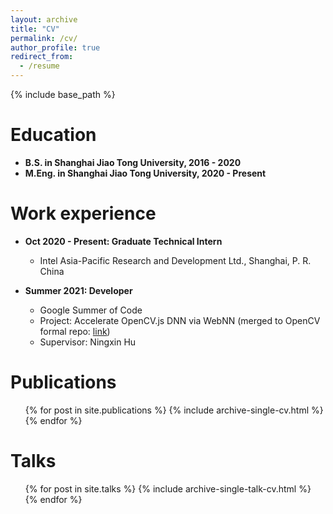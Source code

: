 ```yaml
---
layout: archive
title: "CV"
permalink: /cv/
author_profile: true
redirect_from:
  - /resume
---
```


{% include base_path %}

Education
======
* **B.S. in Shanghai Jiao Tong University, 2016 - 2020**
* **M.Eng. in Shanghai Jiao Tong University, 2020 - Present**
<!-- * Ph.D in Version Control Theory, GitHub University, 2018 (expected) -->

Work experience
======
<!-- * Summer 2015: Research Assistant
  * Github University
  * Duties included: Tagging issues
  * Supervisor: Professor Git

* Fall 2015: Research Assistant
  * Github University
  * Duties included: Merging pull requests
  * Supervisor: Professor Hub -->

* **Oct 2020 - Present: Graduate Technical Intern**
  * Intel Asia-Pacific Research and Development Ltd., Shanghai, P. R. China

* **Summer 2021: Developer**
  * Google Summer of Code
  * Project: Accelerate OpenCV.js DNN via WebNN (merged to OpenCV formal repo: [link](https://github.com/opencv/opencv/pull/20406))
  * Supervisor: Ningxin Hu

Publications
======
  <ul>{% for post in site.publications %}
    {% include archive-single-cv.html %}
  {% endfor %}</ul>
  
  
Talks
======
  <ul>{% for post in site.talks %}
    {% include archive-single-talk-cv.html %}
  {% endfor %}</ul>
  
<!-- Teaching
======
  <ul>{% for post in site.teaching %}
    {% include archive-single-cv.html %}
  {% endfor %}</ul>
  
Service and leadership
======
* Currently signed in to 43 different slack teams -->
